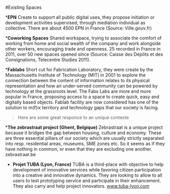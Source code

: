 #Existing Spaces

*<b>EPN</b>
Create to support all public digital uses, they propose initiation or development activities supervised, through mediation individual as collective. There are about 4500 EPN in France (Source: Ville.gouv.fr)

*<b>Coworking Spaces</b>
Shared workspace, trying to associate the comfort of working from home and social wealth of the company and work alongside other workers, encouraging trade and openness. 25 recorded in France in 2011, over 50 new spaces opened since (Source: Caisse des Dépôts et des Consignations, Telecentre Studies 2011). 

*<b>Fablabs</b>
Short cut for Fabrication Laboratory, they were create by the Massachusetts Institute of Technology (MIT) in 2001 to explore the connection between the content of information relates to its physical representation and how an under-served community can be powered by technology at the grassroots level. 
The Fabs Labs are more and more popular in France, proposing access to a space to create quick, easy and digitally based objects. Fablab facility are now considered has one of the solution to m(f)ix territory and technology gaps that our society is facing. 

> Here are some great responce to an unique contexte

*<b>The zebrastraat project (Ghent, Belgique)</b>
Zebrastraat is a unique project because it bridges the gap between housing, culture and economy. These are three essential pillars of our society which are usually strictly separated into resp. residential areas, museums, SME zones etc. So it seems as if they have nothing in common, or even that they are excluding one another. zebrastraat.be

* <b>Projet TUBA (Lyon, France)</b>
TUBA is a third-place with objective to help development of innovative services while favoring citizen participation into a creative and innovative dynamics. They are looking to allow to all users to test prototyping service and participate in their enhancement. They also carry and help project innovators. www.tuba-lyon.com

